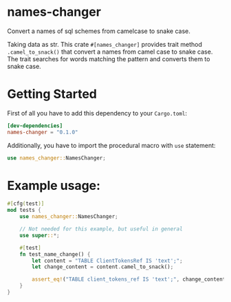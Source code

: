 # names-changer
Convert a names of sql schemes from camelcase to snake case.

 Taking data as str.
 This crate `#[names_changer]` provides trait method `.camel_to_snack()` that convert a names from camel case to snake case.
 The trait searches for words matching the pattern and converts them to snake case.

 # Getting Started

 First of all you have to add this dependency to your `Cargo.toml`:

 ```toml
 [dev-dependencies]
 names-changer = "0.1.0"
 ```

 Additionally, you have to import the procedural macro with `use` statement:

 ```rust
 use names_changer::NamesChanger;
 ```

 # Example usage:

 ```rust
 #[cfg(test)]
 mod tests {
     use names_changer::NamesChanger;

     // Not needed for this example, but useful in general
     use super::*;

     #[test]
     fn test_name_change() {
         let content = "TABLE ClientTokensRef IS 'text';";
         let change_content = content.camel_to_snack();

         assert_eq!("TABLE client_tokens_ref IS 'text';", change_content)
     }
 }
 ```
